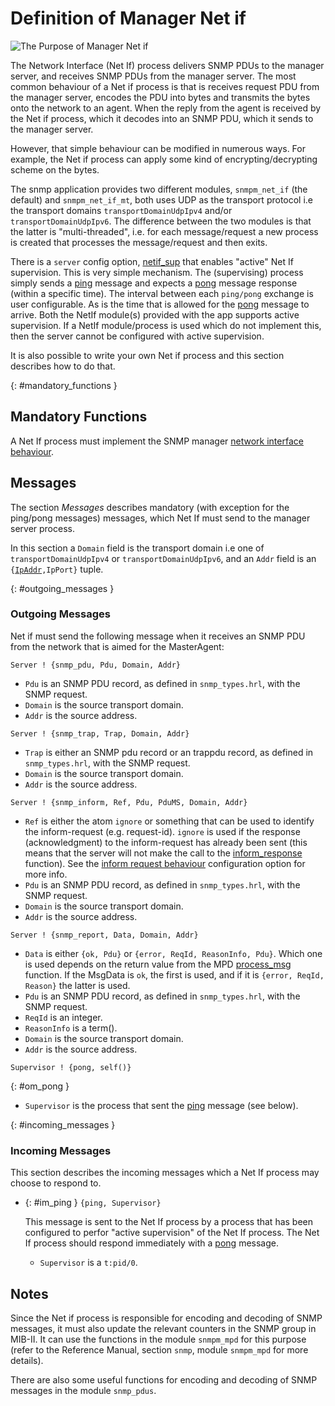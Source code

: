 <!--
%CopyrightBegin%

Copyright Ericsson AB 2023. All Rights Reserved.

Licensed under the Apache License, Version 2.0 (the "License");
you may not use this file except in compliance with the License.
You may obtain a copy of the License at

    http://www.apache.org/licenses/LICENSE-2.0

Unless required by applicable law or agreed to in writing, software
distributed under the License is distributed on an "AS IS" BASIS,
WITHOUT WARRANTIES OR CONDITIONS OF ANY KIND, either express or implied.
See the License for the specific language governing permissions and
limitations under the License.

%CopyrightEnd%
-->
# Definition of Manager Net if

![The Purpose of Manager Net if](assets/snmp_manager_netif_1.gif "The Purpose of Manager Net if")

The Network Interface (Net If) process delivers SNMP PDUs to the manager server,
and receives SNMP PDUs from the manager server. The most common behaviour of a
Net if process is that is receives request PDU from the manager server, encodes
the PDU into bytes and transmits the bytes onto the network to an agent. When
the reply from the agent is received by the Net if process, which it decodes
into an SNMP PDU, which it sends to the manager server.

However, that simple behaviour can be modified in numerous ways. For example,
the Net if process can apply some kind of encrypting/decrypting scheme on the
bytes.

The snmp application provides two different modules, `snmpm_net_if` (the
default) and `snmpm_net_if_mt`, both uses UDP as the transport protocol i.e the
transport domains `transportDomainUdpIpv4` and/or `transportDomainUdpIpv6`. The
difference between the two modules is that the latter is "multi-threaded", i.e.
for each message/request a new process is created that processes the
message/request and then exits.

There is a `server` config option,
[netif_sup](snmp_config.md#manager_server_nis) that enables "active" Net If
supervision. This is very simple mechanism. The (supervising) process simply
sends a [ping](snmp_manager_netif.md#im_ping) message and expects a
[pong](snmp_manager_netif.md#om_pong) message response (within a specific time).
The interval between each `ping/pong` exchange is user configurable. As is the
time that is allowed for the [pong](snmp_manager_netif.md#om_pong) message to
arrive. Both the NetIf module(s) provided with the app supports active
supervision. If a NetIf module/process is used which do not implement this, then
the server cannot be configured with active supervision.

It is also possible to write your own Net if process and this section describes
how to do that.

[](){: #mandatory_functions }

## Mandatory Functions

A Net If process must implement the SNMP manager
[network interface behaviour](`m:snmpm_network_interface`).

## Messages

The section _Messages_ describes mandatory (with exception for the ping/pong
messages) messages, which Net If must send to the manager server process.

In this section a `Domain` field is the transport domain i.e one of
`transportDomainUdpIpv4` or `transportDomainUdpIpv6`, and an `Addr` field is an
`{`[`IpAddr`](`t:inet:ip_address/0`)`,IpPort}` tuple.

[](){: #outgoing_messages }

### Outgoing Messages

Net if must send the following message when it receives an SNMP PDU from the
network that is aimed for the MasterAgent:

```text
Server ! {snmp_pdu, Pdu, Domain, Addr}
```

- `Pdu` is an SNMP PDU record, as defined in `snmp_types.hrl`, with the SNMP
  request.
- `Domain` is the source transport domain.
- `Addr` is the source address.

```text
Server ! {snmp_trap, Trap, Domain, Addr}
```

- `Trap` is either an SNMP pdu record or an trappdu record, as defined in
  `snmp_types.hrl`, with the SNMP request.
- `Domain` is the source transport domain.
- `Addr` is the source address.

```text
Server ! {snmp_inform, Ref, Pdu, PduMS, Domain, Addr}
```

- `Ref` is either the atom `ignore` or something that can be used to identify
  the inform-request (e.g. request-id). `ignore` is used if the response
  (acknowledgment) to the inform-request has already been sent (this means that
  the server will not make the call to the
  [inform_response](`m:snmpm_network_interface#inform_response`) function). See
  the [inform request behaviour](snmp_config.md#manager_irb) configuration
  option for more info.
- `Pdu` is an SNMP PDU record, as defined in `snmp_types.hrl`, with the SNMP
  request.
- `Domain` is the source transport domain.
- `Addr` is the source address.

```text
Server ! {snmp_report, Data, Domain, Addr}
```

- `Data` is either `{ok, Pdu}` or `{error, ReqId, ReasonInfo, Pdu}`. Which one
  is used depends on the return value from the MPD
  [process_msg](`m:snmpm_mpd#process_msg`) function. If the MsgData is `ok`, the
  first is used, and if it is `{error, ReqId, Reason}` the latter is used.
- `Pdu` is an SNMP PDU record, as defined in `snmp_types.hrl`, with the SNMP
  request.
- `ReqId` is an integer.
- `ReasonInfo` is a term().
- `Domain` is the source transport domain.
- `Addr` is the source address.

```text
Supervisor ! {pong, self()}
```

{: #om_pong }

- `Supervisor` is the process that sent the
  [ping](snmp_manager_netif.md#im_ping) message (see below).

[](){: #incoming_messages }

### Incoming Messages

This section describes the incoming messages which a Net If process may choose
to respond to.

- [](){: #im_ping } `{ping, Supervisor}`

  This message is sent to the Net If process by a process that has been
  configured to perfor "active supervision" of the Net If process. The Net If
  process should respond immediately with a
  [pong](snmp_manager_netif.md#om_pong) message.

  - `Supervisor` is a `t:pid/0`.

## Notes

Since the Net if process is responsible for encoding and decoding of SNMP
messages, it must also update the relevant counters in the SNMP group in MIB-II.
It can use the functions in the module `snmpm_mpd` for this purpose (refer to
the Reference Manual, section `snmp`, module `snmpm_mpd` for more details).

There are also some useful functions for encoding and decoding of SNMP messages
in the module `snmp_pdus`.
